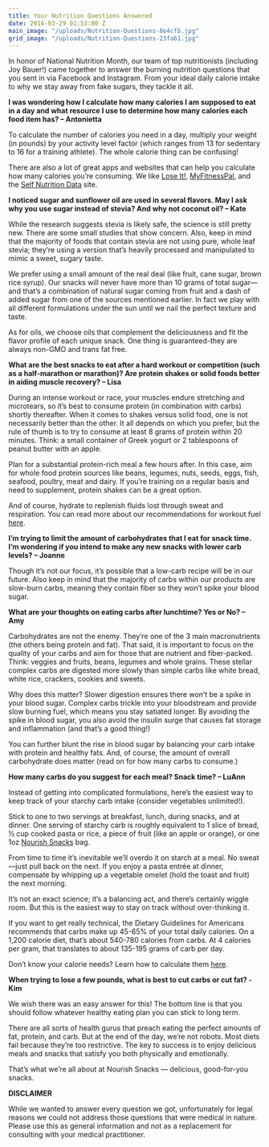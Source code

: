 ```yaml
---
title: Your Nutrition Questions Answered
date: 2016-03-29 01:53:00 Z
main_image: "/uploads/Nutrition-Questions-8e4cfb.jpg"
grid_image: "/uploads/Nutrition-Questions-23fa61.jpg"
---
```


In honor of National Nutrition Month, our team of top nutritionists (including Joy Bauer!) came together to answer the burning nutrition questions that you sent in via Facebook and Instagram. From your ideal daily calorie intake to why we stay away from fake sugars, they tackle it all.

**I was wondering how I calculate how many calories I am supposed to eat in a day and what resource I use to determine how many calories each food item has? – Antonietta**

To calculate the number of calories you need in a day, multiply your weight (in pounds) by your activity level factor (which ranges from 13 for sedentary to 16 for a training athlete). The whole calorie thing can be confusing!

There are also a lot of great apps and websites that can help you calculate how many calories you’re consuming. We like <a href="https://www.loseit.com" target="_blank">Lose It!</a>, <a href="http://www.myfitnesspal.com" target="_blank">MyFitnessPal</a>, and the <a href="http://nutritiondata.self.com" target="_blank">Self Nutrition Data</a> site.

**I noticed sugar and sunflower oil are used in several flavors. May I ask why you use sugar instead of stevia? And why not coconut oil? – Kate**

While the research suggests stevia is likely safe, the science is still pretty new. There are some small studies that show concern. Also, keep in mind that the majority of foods that contain stevia are not using pure, whole leaf stevia; they’re using a version that’s heavily processed and manipulated to mimic a sweet, sugary taste.

We prefer using a small amount of the real deal (like fruit, cane sugar, brown rice syrup). Our snacks will never have more than 10 grams of total sugar—and that’s a combination of natural sugar coming from fruit and a dash of added sugar from one of the sources mentioned earlier. In fact we play with all different formulations under the sun until we nail the perfect texture and taste.

As for oils, we choose oils that complement the deliciousness and fit the flavor profile of each unique snack. One thing is guaranteed-they are always non-GMO and trans fat free.

**What are the best snacks to eat after a hard workout or competition (such as a half-marathon or marathon)? Are protein shakes or solid foods better in aiding muscle recovery? – Lisa**

During an intense workout or race, your muscles endure stretching and microtears, so it’s best to consume protein (in combination with carbs) shortly thereafter. When it comes to shakes versus solid food, one is not necessarily better than the other. It all depends on which you prefer, but the rule of thumb is to try to consume at least 8 grams of protein within 20 minutes. Think: a small container of Greek yogurt or 2 tablespoons of peanut butter with an apple.

Plan for a substantial protein-rich meal a few hours after. In this case, aim for whole food protein sources like beans, legumes, nuts, seeds, eggs, fish, seafood, poultry, meat and dairy. If you’re training on a regular basis and need to supplement, protein shakes can be a great option.

And of course, hydrate to replenish fluids lost through sweat and respiration. You can read more about our recommendations for workout fuel [here](/posts/what-to-eat-before-during-and-after-a-workout/).

**I’m trying to limit the amount of carbohydrates that I eat for snack time. I’m wondering if you intend to make any new snacks with lower carb levels? – Joanne**

Though it’s not our focus, it’s possible that a low-carb recipe will be in our future. Also keep in mind that the majority of carbs within our products are slow-burn carbs, meaning they contain fiber so they won’t spike your blood sugar.

**What are your thoughts on eating carbs after lunchtime? Yes or No? – Amy**

Carbohydrates are not the enemy. They’re one of the 3 main macronutrients (the others being protein and fat). That said, it is important to focus on the quality of your carbs and aim for those that are nutrient and fiber-packed. Think: veggies and fruits, beans, legumes and whole grains. These stellar complex carbs are digested more slowly than simple carbs like white bread, white rice, crackers, cookies and sweets.

Why does this matter? Slower digestion ensures there won’t be a spike in your blood sugar. Complex carbs trickle into your bloodstream and provide slow burning fuel, which means you stay satiated longer. By avoiding the spike in blood sugar, you also avoid the insulin surge that causes fat storage and inflammation (and that’s a good thing!)

You can further blunt the rise in blood sugar by balancing your carb intake with protein and healthy fats. And, of course, the amount of overall carbohydrate does matter (read on for how many carbs to consume.)

**How many carbs do you suggest for each meal? Snack time? – LuAnn**

Instead of getting into complicated formulations, here’s the easiest way to keep track of your starchy carb intake (consider vegetables unlimited!).

Stick to one to two servings at breakfast, lunch, during snacks, and at dinner. One serving of starchy carb is roughly equivalent to 1 slice of bread, ½ cup cooked pasta or rice, a piece of fruit (like an apple or orange), or one 1oz [Nourish Snacks](/snacks/) bag.

From time to time it’s inevitable we’ll overdo it on starch at a meal. No sweat—just pull back on the next. If you enjoy a pasta entrée at dinner, compensate by whipping up a vegetable omelet (hold the toast and fruit) the next morning.

It’s not an exact science; it’s a balancing act, and there’s certainly wiggle room. But this is the easiest way to stay on track without over-thinking it.

If you want to get really technical, the Dietary Guidelines for Americans recommends that carbs make up 45-65% of your total daily calories. On a 1,200 calorie diet, that’s about 540-780 calories from carbs. At 4 calories per gram, that translates to about 135-195 grams of carb per day.

Don’t know your calorie needs? Learn how to calculate them [here](/posts/the-truth-about-calories/).

**When trying to lose a few pounds, what is best to cut carbs or cut fat? -Kim**

We wish there was an easy answer for this! The bottom line is that you should follow whatever healthy eating plan you can stick to long term.

There are all sorts of health gurus that preach eating the perfect amounts of fat, protein, and carb. But at the end of the day, we’re not robots. Most diets fail because they’re too restrictive. The key to success is to enjoy delicious meals and snacks that satisfy you both physically and emotionally.

That’s what we’re all about at Nourish Snacks — delicious, good-for-you snacks.

**DISCLAIMER**

While we wanted to answer every question we got, unfortunately for legal reasons we could not address those questions that were medical in nature. Please use this as general information and not as a replacement for consulting with your medical practitioner.